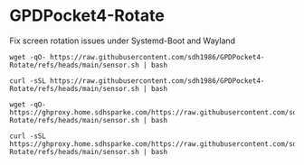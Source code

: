 # GPDPocket4-Rotate
Fix screen rotation issues under Systemd-Boot and Wayland
```
wget -qO- https://raw.githubusercontent.com/sdh1986/GPDPocket4-Rotate/refs/heads/main/sensor.sh | bash
```
```
curl -sSL https://raw.githubusercontent.com/sdh1986/GPDPocket4-Rotate/refs/heads/main/sensor.sh | bash
```
```
wget -qO- https://ghproxy.home.sdhsparke.com/https://raw.githubusercontent.com/sdh1986/GPDPocket4-Rotate/refs/heads/main/sensor.sh | bash
```
```
curl -sSL https://ghproxy.home.sdhsparke.com/https://raw.githubusercontent.com/sdh1986/GPDPocket4-Rotate/refs/heads/main/sensor.sh | bash
```
